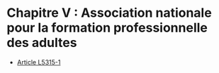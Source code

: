 # Chapitre V : Association nationale pour la formation professionnelle des adultes

* [Article L5315-1](./LEGIARTI000031073624.md)
